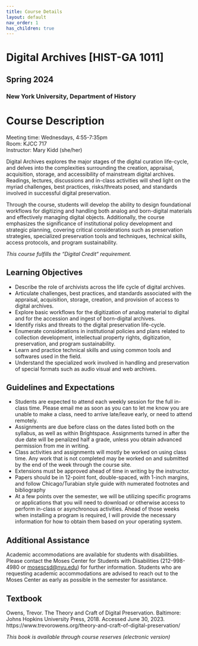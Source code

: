 ```yaml
---
title: Course Details
layout: default
nav_order: 1
has_children: true
---
```


# Digital Archives [HIST-GA 1011]
## Spring 2024
### New York University, Department of History

# Course Description

Meeting time: Wednesdays, 4:55-7:35pm<br>
Room: KJCC 717<br>
Instructor: Mary Kidd (she/her)<br>

<p>Digital Archives explores the major stages of the digital curation life-cycle, and delves into the complexities surrounding the creation, appraisal, acquisition, storage, and accessibility of mainstream digital archives. Readings, lectures, discussions and in-class activities will shed light on the myriad challenges, best practices, risks/threats posed, and standards involved in successful digital preservation.</p>

<p>Through the course, students will develop the ability to design foundational workflows for digitizing and handling both analog and born-digital materials and effectively managing digital objects. Additionally, the course emphasizes the significance of institutional policy development and strategic planning, covering critical considerations such as preservation strategies, specialized preservation tools and techniques, technical skills, access protocols, and program sustainability.</p>

_This course fulfills the “Digital Credit“ requirement._

<a name="learning-objectives"></a>
## Learning Objectives
* Describe the role of archivists across the life cycle of digital archives.
* Articulate challenges, best practices, and standards associated with the appraisal, acquisition, storage, creation, and provision of access to digital archives.
* Explore basic workflows for the digitization of analog material to digital and for the accession and ingest of born-digital archives.
* Identify risks and threats to the digital preservation life-cycle.
* Enumerate considerations in institutional policies and plans related to collection development, intellectual property rights, digitization, preservation, and program sustainability.
* Learn and practice technical skills and using common tools and softwares used in the field.
* Understand the specialized work involved in handling and preservation of special formats such as audio visual and web archives.

<a name="guidelines"></a>
## Guidelines and Expectations
* Students are expected to attend each weekly session for the full in-class time. Please email me as soon as you can to let me know you are unable to make a class, need to arrive late/leave early, or need to attend remotely.
* Assignments are due before class on the dates listed both on the syllabus, as well as within Brightspace. Assignments turned in after the due date will be penalized half a grade, unless you obtain advanced permission from me in writing.
* Class activities and assignments will mostly be worked on using class time. Any work that is not completed may be worked on and submitted by the end of the week through the course site.
* Extensions must be approved ahead of time in writing by the instructor.
* Papers should be in 12-point font, double-spaced, with 1-inch margins, and follow Chicago/Turabian style guide with numerated footnotes and bibliography
* At a few points over the semester, we will be utilizing specific programs or applications that you will need to download or otherwise access to perform in-class or asynchronous activities. Ahead of those weeks when installing a program is required, I will provide the necessary information for how to obtain them based on your operating system.

<a name="assistance"></a>
## Additional Assistance
Academic accommodations are available for students with disabilities. Please contact the Moses Center for Students with Disabilities (212-998-4980 or mosescsd@nyu.edu) for further information. Students who are requesting academic accommodations are advised to reach out to the Moses Center as early as possible in the semester for assistance.

<a name="textbook"></a>
## Textbook
<p>Owens, Trevor. The Theory and Craft of Digital Preservation. Baltimore: Johns Hopkins University Press, 2018. Accessed June 30, 2023. https://www.trevorowens.org/theory-and-craft-of-digital-preservation/</p>

_This book is available through course reserves (electronic version)_
